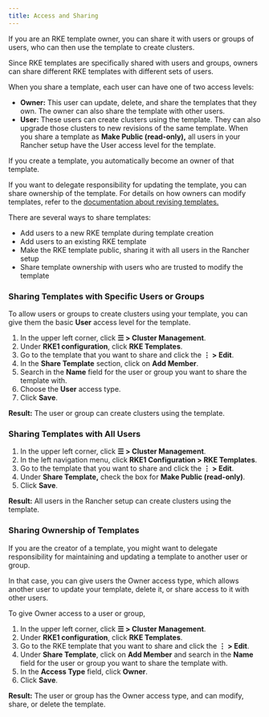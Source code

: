 ```yaml
---
title: Access and Sharing
---
```


If you are an RKE template owner, you can share it with users or groups of users, who can then use the template to create clusters.

Since RKE templates are specifically shared with users and groups, owners can share different RKE templates with different sets of users.

When you share a template, each user can have one of two access levels:

- **Owner:** This user can update, delete, and share the templates that they own. The owner can also share the template with other users.
- **User:** These users can create clusters using the template. They can also upgrade those clusters to new revisions of the same template. When you share a template as **Make Public (read-only),** all users in your Rancher setup have the User access level for the template.

If you create a template, you automatically become an owner of that template.

If you want to delegate responsibility for updating the template, you can share ownership of the template. For details on how owners can modify templates, refer to the [documentation about revising templates.](manage-rke1-templates.md)

There are several ways to share templates:

- Add users to a new RKE template during template creation
- Add users to an existing RKE template
- Make the RKE template public, sharing it with all users in the Rancher setup
- Share template ownership with users who are trusted to modify the template

### Sharing Templates with Specific Users or Groups

To allow users or groups to create clusters using your template, you can give them the basic **User** access level for the template.

1. In the upper left corner, click **☰ > Cluster Management**.
1. Under **RKE1 configuration**, click **RKE Templates**.
1. Go to the template that you want to share and click the **⋮ > Edit**.
1. In the **Share Template** section, click on **Add Member**.
1. Search in the **Name** field for the user or group you want to share the template with.
1. Choose the **User** access type.
1. Click **Save**.

**Result:** The user or group can create clusters using the template.

### Sharing Templates with All Users

1. In the upper left corner, click **☰ > Cluster Management**.
1. In the left navigation menu, click **RKE1 Configuration > RKE Templates**.
1. Go to the template that you want to share and click the **⋮ > Edit**.
1. Under **Share Template,** check the box for **Make Public (read-only)**.
1. Click **Save**.

**Result:** All users in the Rancher setup can create clusters using the template.

### Sharing Ownership of Templates

If you are the creator of a template, you might want to delegate responsibility for maintaining and updating a template to another user or group.

In that case, you can give users the Owner access type, which allows another user to update your template, delete it, or share access to it with other users.

To give Owner access to a user or group,

1. In the upper left corner, click **☰ > Cluster Management**.
1. Under **RKE1 configuration**, click **RKE Templates**.
1. Go to the RKE template that you want to share and click the **⋮ > Edit**.
1. Under **Share Template**, click on **Add Member** and search in the **Name** field for the user or group you want to share the template with.
1. In the **Access Type** field, click **Owner**.
1. Click **Save**.

**Result:** The user or group has the Owner access type, and can modify, share, or delete the template.